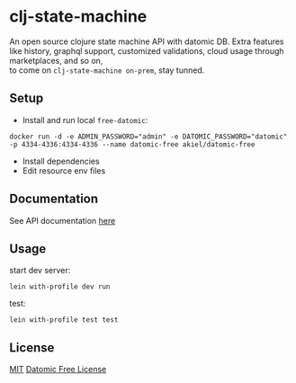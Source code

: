 # clj-state-machine
An open source clojure state machine API with datomic DB.
Extra features like history, graphql support, customized validations, cloud usage through marketplaces, and so on,   
to come on `clj-state-machine on-prem`, stay tunned.

## Setup
* Install and run local `free-datomic`:
```shell
docker run -d -e ADMIN_PASSWORD="admin" -e DATOMIC_PASSWORD="datomic" -p 4334-4336:4334-4336 --name datomic-free akiel/datomic-free
```
* Install dependencies
* Edit resource env files

## Documentation
See API documentation [here](doc/intro.md)

## Usage

start dev server:
```shell
lein with-profile dev run
```

test:
```shell
lein with-profile test test
```

## License
[MIT](LICENSE.md)
[Datomic Free License](https://www.datomic.com/datomic-free-edition-license.html)
